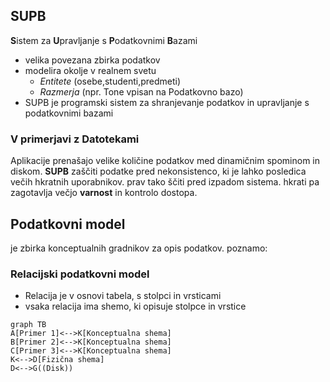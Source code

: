 ## SUPB
**S**istem za **U**pravljanje s **P**odatkovnimi **B**azami
- velika povezana zbirka podatkov
- modelira okolje v realnem svetu
	- *Entitete* (osebe,studenti,predmeti)
	- *Razmerja* (npr. Tone vpisan na Podatkovno bazo)
- SUPB je programski sistem za shranjevanje podatkov in upravljanje s podatkovnimi bazami
### V primerjavi z Datotekami
Aplikacije prenašajo velike količine podatkov  med dinamičnim spominom in diskom.
**SUPB** zaščiti podatke pred nekonsistenco, ki je lahko posledica večih hkratnih uporabnikov. prav tako ščiti pred izpadom sistema. hkrati pa zagotavlja večjo **varnost** in kontrolo dostopa.
## Podatkovni model
je zbirka konceptualnih gradnikov za opis podatkov. poznamo:

### Relacijski podatkovni model
- Relacija je v osnovi tabela, s stolpci in vrsticami
- vsaka relacija ima shemo, ki opisuje stolpce in vrstice
```mermaid
graph TB
A[Primer 1]<-->K[Konceptualna shema]
B[Primer 2]<-->K[Konceptualna shema]
C[Primer 3]<-->K[Konceptualna shema]
K<-->D[Fizična shema]
D<-->G((Disk))
```

